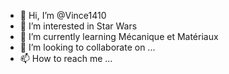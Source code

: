 - 👋 Hi, I’m @Vince1410
- 👀 I’m interested in Star Wars
- 🌱 I’m currently learning Mécanique et Matériaux
- 💞️ I’m looking to collaborate on ...
- 📫 How to reach me ...

<!---
Vince1410/Vince1410 is a ✨ special ✨ repository because its `README.md` (this file) appears on your GitHub profile.
You can click the Preview link to take a look at your changes.
--->
